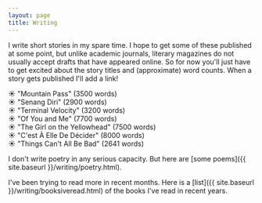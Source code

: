 ```yaml
---
layout: page
title: Writing
---
```


I write short stories in my spare time. I hope to get some of these published at some point,
but unlike academic journals, literary magazines do not usually accept drafts that have
appeared online. So for now you'll just have to get excited about the story titles and (approximate)
word counts. When a story gets published I'll add a link!

&#x2600; "Mountain Pass" (3500 words)  
&#x2600; "Senang Diri" (2900 words)  
&#x2600; "Terminal Velocity" (3200 words)  
&#x2600; "Of You and Me" (7700 words)  
&#x2600; "The Girl on the Yellowhead" (7500 words)  
&#x2600; "C'est À Elle De Décider" (8000 words)  
&#x2600; "Things Can't All Be Bad" (2641 words)  

I don't write poetry in any serious capacity. But here are [some poems]({{ site.baseurl }}/writing/poetry.html).

I've been trying to read more in recent months.
Here is a [list]({{ site.baseurl }}/writing/booksiveread.html)
of the books I've read in recent years.
